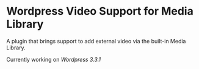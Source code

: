 # Wordpress Video Support for Media Library

A plugin that brings support to add external video via the built-in Media Library.

Currently working on *Wordpress 3.3.1*